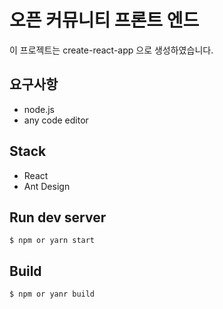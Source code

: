 # 오픈 커뮤니티 프론트 엔드

이 프로젝트는 create-react-app 으로 생성하였습니다.

## 요구사항

- node.js
- any code editor

## Stack

- React
- Ant Design

## Run dev server

```
$ npm or yarn start
```

## Build

```
$ npm or yanr build
```
